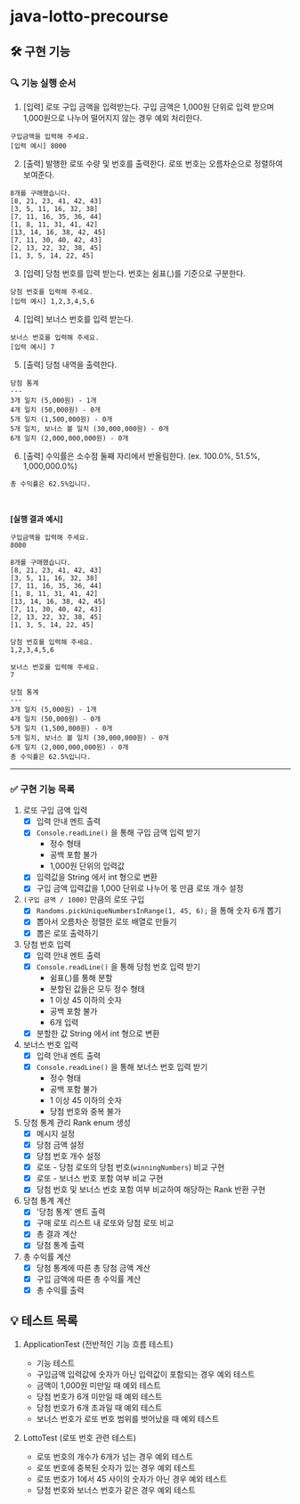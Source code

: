 # java-lotto-precourse

## 🛠️ 구현 기능

### 🔍 기능 실행 순서
1. [입력] 로또 구입 금액을 입력받는다. 구입 금액은 1,000원 단위로 입력 받으며 1,000원으로 나누어 떨어지지 않는 경우 예외 처리한다.
```text
구입금액을 입력해 주세요.
[입력 예시] 8000
```

2. [출력] 발행한 로또 수량 및 번호를 출력한다. 로또 번호는 오름차순으로 정렬하여 보여준다.
```text
8개를 구매했습니다.
[8, 21, 23, 41, 42, 43] 
[3, 5, 11, 16, 32, 38] 
[7, 11, 16, 35, 36, 44] 
[1, 8, 11, 31, 41, 42] 
[13, 14, 16, 38, 42, 45] 
[7, 11, 30, 40, 42, 43] 
[2, 13, 22, 32, 38, 45] 
[1, 3, 5, 14, 22, 45]
```

3. [입력] 당첨 번호를 입력 받는다. 번호는 쉼표(,)를 기준으로 구분한다.
```text
당첨 번호를 입력해 주세요.
[입력 예시] 1,2,3,4,5,6
```

4. [입력] 보너스 번호를 입력 받는다.
```text
보너스 번호를 입력해 주세요.
[입력 예시] 7
```

5. [출력] 당첨 내역을 출력한다.
```text
당첨 통계
---
3개 일치 (5,000원) - 1개
4개 일치 (50,000원) - 0개
5개 일치 (1,500,000원) - 0개
5개 일치, 보너스 볼 일치 (30,000,000원) - 0개
6개 일치 (2,000,000,000원) - 0개
```

6. [출력] 수익률은 소수점 둘째 자리에서 반올림한다. (ex. 100.0%, 51.5%, 1,000,000.0%)
```text
총 수익률은 62.5%입니다.
```
<br>

**[실행 결과 예시]**
```text
구입금액을 입력해 주세요.
8000

8개를 구매했습니다.
[8, 21, 23, 41, 42, 43] 
[3, 5, 11, 16, 32, 38] 
[7, 11, 16, 35, 36, 44] 
[1, 8, 11, 31, 41, 42] 
[13, 14, 16, 38, 42, 45] 
[7, 11, 30, 40, 42, 43] 
[2, 13, 22, 32, 38, 45] 
[1, 3, 5, 14, 22, 45]

당첨 번호를 입력해 주세요.
1,2,3,4,5,6

보너스 번호를 입력해 주세요.
7

당첨 통계
---
3개 일치 (5,000원) - 1개
4개 일치 (50,000원) - 0개
5개 일치 (1,500,000원) - 0개
5개 일치, 보너스 볼 일치 (30,000,000원) - 0개
6개 일치 (2,000,000,000원) - 0개
총 수익률은 62.5%입니다.
```


---

### ✅ 구현 기능 목록
1. 로또 구입 금액 입력
   - [x] 입력 안내 멘트 출력
   - [x] `Console.readLine()` 을 통해 구입 금액 입력 받기
     - 정수 형태
     - 공백 포함 불가
     - 1,000원 단위의 입력값
   - [x] 입력값을 String 에서 int 형으로 변환
   - [x] 구입 금액 입력값을 1,000 단위로 나누어 몫 만큼 로또 개수 설정
2. `(구입 금액 / 1000)` 만큼의 로또 구입
   - [x] `Randoms.pickUniqueNumbersInRange(1, 45, 6);` 을 통해 숫자 6개 뽑기
   - [x] 뽑아서 오름차순 정렬한 로또 배열로 만들기
   - [x] 뽑은 로또 출력하기
3. 당첨 번호 입력
   - [x] 입력 안내 멘트 출력
   - [x] `Console.readLine()` 을 통해 당첨 번호 입력 받기
     - 쉼표(,)를 통해 분할
     - 분할된 값들은 모두 정수 형태
     - 1 이상 45 이하의 숫자
     - 공백 포함 불가
     - 6개 입력
   - [x] 분할한 값 String 에서 int 형으로 변환
4. 보너스 번호 입력
   - [x] 입력 안내 멘트 출력
   - [x] `Console.readLine()` 을 통해 보너스 번호 입력 받기
     - 정수 형태
     - 공백 포함 불가
     - 1 이상 45 이하의 숫자
     - 당첨 번호와 중복 불가
5. 당첨 통계 관리 Rank enum 생성
   - [x] 메시지 설정
   - [x] 당첨 금액 설정
   - [x] 당첨 번호 개수 설정
   - [x] 로또 - 당첨 로또의 당첨 번호(`winningNumbers`) 비교 구현
   - [x] 로또 - 보너스 번호 포함 여부 비교 구현
   - [x] 당첨 번호 및 보너스 번호 포함 여부 비교하여 해당하는 Rank 반환 구현
6. 당첨 통계 계산
   - [x] '당첨 통계' 멘트 출력
   - [x] 구매 로또 리스트 내 로또와 당첨 로또 비교
   - [x] 총 결과 계산
   - [x] 당첨 통계 출력
7. 총 수익률 계산
   - [x] 당첨 통계에 따른 총 당첨 금액 계산
   - [x] 구입 금액에 따른 총 수익률 계산
   - [x] 총 수익률 출력

## 💡 테스트 목록
1. ApplicationTest (전반적인 기능 흐름 테스트)
    - 기능 테스트
    - 구입금액 입력값에 숫자가 아닌 입력값이 포함되는 경우 예외 테스트
    - 금액이 1,000원 미만일 때 예외 테스트 
    - 당첨 번호가 6개 미만일 때 예외 테스트
    - 당첨 번호가 6개 초과일 때 예외 테스트
    - 보너스 번호가 로또 번호 범위를 벗어났을 때 예외 테스트

2. LottoTest (로또 번호 관련 테스트)
   - 로또 번호의 개수가 6개가 넘는 경우 예외 테스트
   - 로또 번호에 중복된 숫자가 있는 경우 예외 테스트
   - 로또 번호가 1에서 45 사이의 숫자가 아닌 경우 예외 테스트
   - 당첨 번호와 보너스 번호가 같은 경우 예외 테스트